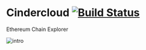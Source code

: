 # Cindercloud [![Build Status](https://travis-ci.org/Cindercloud/Cindercloud.svg?branch=master)](https://travis-ci.org/Cindercloud/Cindercloud)
Ethereum Chain Explorer

![intro](https://cdn.rawgit.com/Cindercloud/Cindercloud/master/web/src/main/resources/static/assets/images/introduction.svg)
